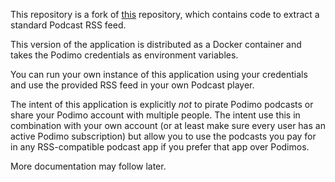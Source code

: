 This repository is a fork of [this](https://github.com/ThijsRay/podimo) repository, which contains code to extract a standard Podcast RSS feed.

This version of the application is distributed as a Docker container and takes the Podimo credentials as environment variables.

You can run your own instance of this application using your credentials and use the provided RSS feed in your own Podcast player.

The intent of this application is explicitly _not_ to pirate Podimo podcasts or share your Podimo account with multiple people. The intent use this in combination with your own account (or at least make sure every user has an active Podimo subscription) but allow you to use the podcasts you pay for in any RSS-compatible podcast app if you prefer that app over Podimos.

More documentation may follow later.